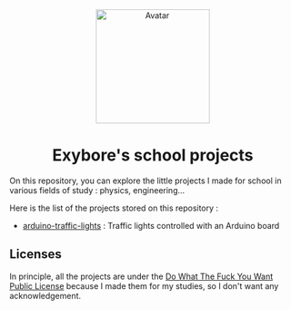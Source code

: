 <div align="center">
  <img src="https://exybore.becauseofprog.fr/img/avatar.jpg" width="200px" alt="Avatar"/>
  <h1>Exybore's school projects</h1>
</div>

On this repository, you can explore the little projects I made for school in various fields of study : physics, engineering...

Here is the list of the projects stored on this repository :

- [arduino-traffic-lights](./arduino-traffic-lights) : Traffic lights controlled with an Arduino board

## Licenses

In principle, all the projects are under the [Do What The Fuck You Want Public License](http://www.wtfpl.net/) because I made them for my studies, so I don't want any acknowledgement.
